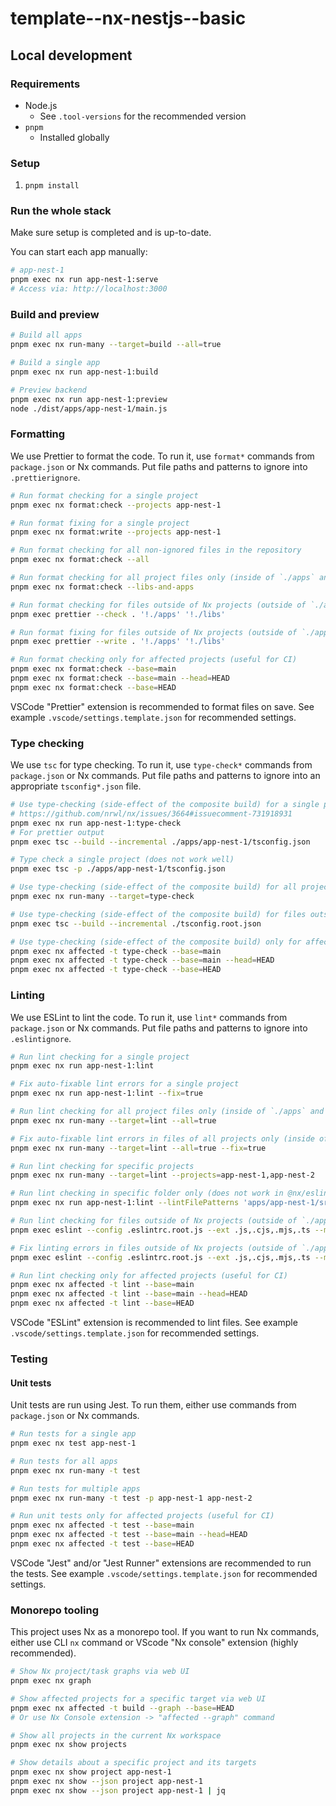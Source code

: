 # template--nx-nestjs--basic

## Local development

### Requirements

- Node.js
  - See `.tool-versions` for the recommended version
- `pnpm`
  - Installed globally

### Setup

1. `pnpm install`

### Run the whole stack

Make sure setup is completed and is up-to-date.

You can start each app manually:

```bash
# app-nest-1
pnpm exec nx run app-nest-1:serve
# Access via: http://localhost:3000
```

### Build and preview

```bash
# Build all apps
pnpm exec nx run-many --target=build --all=true

# Build a single app
pnpm exec nx run app-nest-1:build

# Preview backend
pnpm exec nx run app-nest-1:preview
node ./dist/apps/app-nest-1/main.js
```

### Formatting

We use Prettier to format the code. To run it, use `format*` commands from `package.json` or Nx commands. Put file paths and patterns to ignore into `.prettierignore`.

```bash
# Run format checking for a single project
pnpm exec nx format:check --projects app-nest-1

# Run format fixing for a single project
pnpm exec nx format:write --projects app-nest-1

# Run format checking for all non-ignored files in the repository
pnpm exec nx format:check --all

# Run format checking for all project files only (inside of `./apps` and `./libs`)
pnpm exec nx format:check --libs-and-apps

# Run format checking for files outside of Nx projects (outside of `./apps` and `./libs`)
pnpm exec prettier --check . '!./apps' '!./libs'

# Run format fixing for files outside of Nx projects (outside of `./apps` and `./libs`)
pnpm exec prettier --write . '!./apps' '!./libs'

# Run format checking only for affected projects (useful for CI)
pnpm exec nx format:check --base=main
pnpm exec nx format:check --base=main --head=HEAD
pnpm exec nx format:check --base=HEAD
```

VSCode "Prettier" extension is recommended to format files on save. See example `.vscode/settings.template.json` for recommended settings.

### Type checking

We use `tsc` for type checking. To run it, use `type-check*` commands from `package.json` or Nx commands. Put file paths and patterns to ignore into an appropriate `tsconfig*.json` file.

```bash
# Use type-checking (side-effect of the composite build) for a single project (recommended)
# https://github.com/nrwl/nx/issues/3664#issuecomment-731918931
pnpm exec nx run app-nest-1:type-check
# For prettier output
pnpm exec tsc --build --incremental ./apps/app-nest-1/tsconfig.json

# Type check a single project (does not work well)
pnpm exec tsc -p ./apps/app-nest-1/tsconfig.json

# Use type-checking (side-effect of the composite build) for all projects
pnpm exec nx run-many --target=type-check

# Use type-checking (side-effect of the composite build) for files outside of Nx projects (outside of `./apps` and `./libs`)
pnpm exec tsc --build --incremental ./tsconfig.root.json

# Use type-checking (side-effect of the composite build) only for affected projects (useful for CI)
pnpm exec nx affected -t type-check --base=main
pnpm exec nx affected -t type-check --base=main --head=HEAD
pnpm exec nx affected -t type-check --base=HEAD
```

### Linting

We use ESLint to lint the code. To run it, use `lint*` commands from `package.json` or Nx commands. Put file paths and patterns to ignore into `.eslintignore`.

```bash
# Run lint checking for a single project
pnpm exec nx run app-nest-1:lint

# Fix auto-fixable lint errors for a single project
pnpm exec nx run app-nest-1:lint --fix=true

# Run lint checking for all project files only (inside of `./apps` and `./libs`)
pnpm exec nx run-many --target=lint --all=true

# Fix auto-fixable lint errors in files of all projects only (inside of `./apps` and `./libs`)
pnpm exec nx run-many --target=lint --all=true --fix=true

# Run lint checking for specific projects
pnpm exec nx run-many --target=lint --projects=app-nest-1,app-nest-2

# Run lint checking in specific folder only (does not work in @nx/eslint v19.5.1)
pnpm exec nx run app-nest-1:lint --lintFilePatterns 'apps/app-nest-1/src/**/*'

# Run lint checking for files outside of Nx projects (outside of `./apps` and `./libs`)
pnpm exec eslint --config .eslintrc.root.js --ext .js,.cjs,.mjs,.ts --max-warnings 0 .

# Fix linting errors in files outside of Nx projects (outside of `./apps` and `./libs`)
pnpm exec eslint --config .eslintrc.root.js --ext .js,.cjs,.mjs,.ts --max-warnings 0 --fix .

# Run lint checking only for affected projects (useful for CI)
pnpm exec nx affected -t lint --base=main
pnpm exec nx affected -t lint --base=main --head=HEAD
pnpm exec nx affected -t lint --base=HEAD
```

VSCode "ESLint" extension is recommended to lint files. See example `.vscode/settings.template.json` for recommended settings.

### Testing

#### Unit tests

Unit tests are run using Jest. To run them, either use commands from `package.json` or Nx commands.

```bash
# Run tests for a single app
pnpm exec nx test app-nest-1

# Run tests for all apps
pnpm exec nx run-many -t test

# Run tests for multiple apps
pnpm exec nx run-many -t test -p app-nest-1 app-nest-2

# Run unit tests only for affected projects (useful for CI)
pnpm exec nx affected -t test --base=main
pnpm exec nx affected -t test --base=main --head=HEAD
pnpm exec nx affected -t test --base=HEAD
```

VSCode "Jest" and/or "Jest Runner" extensions are recommended to run the tests. See example `.vscode/settings.template.json` for recommended settings.

### Monorepo tooling

This project uses Nx as a monorepo tool. If you want to run Nx commands, either use CLI `nx` command or VScode "Nx console" extension (highly recommended).

```bash
# Show Nx project/task graphs via web UI
pnpm exec nx graph

# Show affected projects for a specific target via web UI
pnpm exec nx affected -t build --graph --base=HEAD
# Or use Nx Console extension -> "affected --graph" command

# Show all projects in the current Nx workspace
pnpm exec nx show projects

# Show details about a specific project and its targets
pnpm exec nx show project app-nest-1
pnpm exec nx show --json project app-nest-1
pnpm exec nx show --json project app-nest-1 | jq
```

